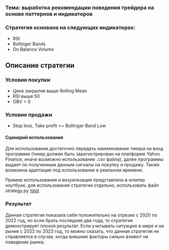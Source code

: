 ### Тема: выработка рекомендации поведения трейдера на основе паттернов и индикаторов
### Стратегия основана на следующих индикаторах:
* RSI
* Bollinger Bands
* On Balance Volume

## Описание стратегии
### Условия покупки
* Цена закрытия выше Rolling Mean
* RSI выше 50
* OBV > 0
### Условие продажи
* Stop loss, Take profit <= Bollinger Band Low

#### Сценарий использования
Для использования достаточно передать наименование тикера на вход программе (тикер должен быть зарегистрирован на платформе
Yahoo Finance, иначе возможно использование .csv файла), далее программы выдает по полученным данным сигналы на покупку и продажу.
Также возможна адаптация под использование в реальном времени.

Пример использования и визуализация представлена в юпитер ноутбуке, для использования стратегии отдельно, использовать файл strategy.py
[!plot](./example.png)

### Результат
Данная стратегия показала себя положительно на отрезке с 2020 по 2022 год, но если брать последние два года, то 
стратегия демонстрирует плохой результат. Если учитывать ситуацию в мире и на рынке с 2022 по 2023 год, то можно сказать,
что данная стратегия не справляется в случае, когда внешние факторы сильно влияют на поведение рынка.

